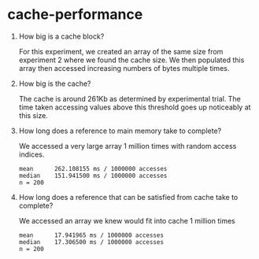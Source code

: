 # cache-performance

1.  How big is a cache block?

    For this experiment, we created an array of the same size from experiment 2 where we found the cache size.
    We then populated this array then accessed increasing numbers of bytes multiple times.

2.  How big is the cache?


    The cache is around 261Kb as determined by experimental trial. The time taken accessing values
    above this threshold goes up noticeably at this size.

3.  How long does a reference to main memory take to complete?


    We accessed a very large array 1 million times with random access indices.

    ```
    mean      262.108155 ms / 1000000 accesses
    median    151.941500 ms / 1000000 accesses
    n = 200
    ```

4.  How long does a reference that can be satisfied from cache take to complete?


    We accessed an array we knew would fit into cache 1 million times

    ```
    mean      17.941965 ms / 1000000 accesses
    median    17.306500 ms / 1000000 accesses
    n = 200
    ```
